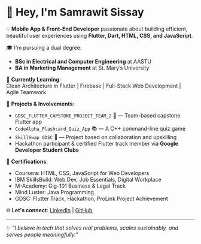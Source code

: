 # 👋 Hey, I'm Samrawit Sissay

💡 **Mobile App & Front-End Developer** passionate about building efficient, beautiful user experiences using **Flutter, Dart, HTML, CSS, and JavaScript**.

🎓 I'm pursuing a dual degree:
- **BSc in Electrical and Computer Engineering** at AASTU  
- **BA in Marketing Management** at St. Mary’s University  


🌱 **Currently Learning**:  
Clean Architecture in Flutter | Firebase | Full-Stack Web Development | Agile Teamwork

🔨 **Projects & Involvements**:
- `GDSC_FLUTTER_CAPSTONE_PROJECT_TEAM_2` 🚀 — Team-based capstone Flutter app
- `CodeAlpha_Flashcard_Quiz_App` 📚 — A C++ command-line quiz game
- `SkillSwap_GDSC` 🤝 — Project based on collaboration and upskilling
- Hackathon participant & certified Flutter track member via **Google Developer Student Clubs**

📜 **Certifications**:
- Coursera: HTML, CSS, JavaScript for Web Developers
- IBM SkillsBuild: Web Dev, Job Essentials, Digital Workplace
- M-Academy: Gig-101 Business & Legal Track
- Mind Luster: Java Programming
- GDSC: Flutter Track, Hackathon, ProLink Project Achievement

🌐 **Let's connect**:
[LinkedIn](https://www.linkedin.com/in/samrawit-sissay-646556294) | [GitHub](https://github.com/samrawitsissay)

---
✨ *“I believe in tech that solves real problems, scales sustainably, and serves people meaningfully.”*
